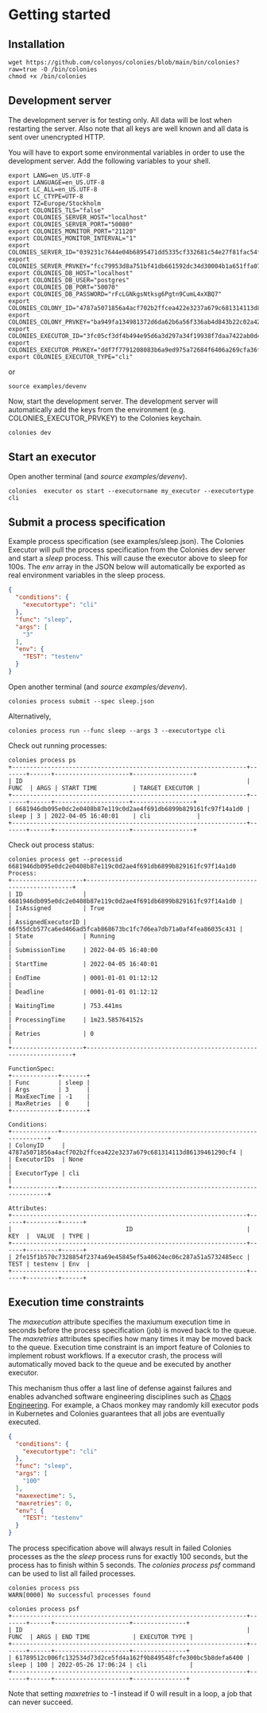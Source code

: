 # Getting started
## Installation
```console
wget https://github.com/colonyos/colonies/blob/main/bin/colonies?raw=true -O /bin/colonies
chmod +x /bin/colonies
```

## Development server
The development server is for testing only. All data will be lost when restarting the server. Also note that all keys are well known and all data is sent over unencrypted HTTP.

You will have to export some environmental variables in order to use the development server. Add the following variables to your shell.

```console
export LANG=en_US.UTF-8
export LANGUAGE=en_US.UTF-8
export LC_ALL=en_US.UTF-8
export LC_CTYPE=UTF-8
export TZ=Europe/Stockholm
export COLONIES_TLS="false"
export COLONIES_SERVER_HOST="localhost"
export COLONIES_SERVER_PORT="50080"
export COLONIES_MONITOR_PORT="21120"
export COLONIES_MONITOR_INTERVAL="1"
export COLONIES_SERVER_ID="039231c7644e04b6895471dd5335cf332681c54e27f81fac54f9067b3f2c0103"
export COLONIES_SERVER_PRVKEY="fcc79953d8a751bf41db661592dc34d30004b1a651ffa0725b03ac227641499d"
export COLONIES_DB_HOST="localhost"
export COLONIES_DB_USER="postgres"
export COLONIES_DB_PORT="50070"
export COLONIES_DB_PASSWORD="rFcLGNkgsNtksg6Pgtn9CumL4xXBQ7"
export COLONIES_COLONY_ID="4787a5071856a4acf702b2ffcea422e3237a679c681314113d86139461290cf4"
export COLONIES_COLONY_PRVKEY="ba949fa134981372d6da62b6a56f336ab4d843b22c02a4257dcf7d0d73097514"
export COLONIES_EXECUTOR_ID="3fc05cf3df4b494e95d6a3d297a34f19938f7daa7422ab0d4f794454133341ac"
export COLONIES_EXECUTOR_PRVKEY="ddf7f7791208083b6a9ed975a72684f6406a269cfa36f1b1c32045c0a71fff05"
export COLONIES_EXECUTOR_TYPE="cli"
```
or 
```console
source examples/devenv
```

Now, start the development server. The development server will automatically add the keys from the environment (e.g. COLONIES_EXECUTOR_PRVKEY) to the Colonies keychain.

```console
colonies dev
```

## Start an executor 
Open another terminal (and *source examples/devenv*).

```console
colonies  executor os start --executorname my_executor --executortype cli 
```
## Submit a process specification
Example process specification (see examples/sleep.json). The Colonies Executor will pull the process specification from the Colonies dev server and start a *sleep* process. This will cause the executor above to sleep for 100s. The *env* array in the JSON below will automatically be exported as real environment variables in the sleep process.
```json
{
  "conditions": {
    "executortype": "cli"
  },
  "func": "sleep",
  "args": [
    "3"
  ],
  "env": {
    "TEST": "testenv"
  }
}
```

Open another terminal (and *source examples/devenv*).
```console
colonies process submit --spec sleep.json
```

Alternatively,
```console
colonies process run --func sleep --args 3 --executortype cli  
```

Check out running processes:
```console
colonies process ps
+------------------------------------------------------------------+-------+------+---------------------+-----------------+
| ID                                                               | FUNC  | ARGS | START TIME          | TARGET EXECUTOR |
+------------------------------------------------------------------+-------+------+---------------------+-----------------+
| 6681946db095e0dc2e0408b87e119c0d2ae4f691db6899b829161fc97f14a1d0 | sleep | 3 | 2022-04-05 16:40:01    | cli             |
+------------------------------------------------------------------+-------+------+---------------------+-----------------+
```

Check out process status: 
```console
colonies process get --processid 6681946db095e0dc2e0408b87e119c0d2ae4f691db6899b829161fc97f14a1d0
Process:
+--------------------+------------------------------------------------------------------+
| ID                 | 6681946db095e0dc2e0408b87e119c0d2ae4f691db6899b829161fc97f14a1d0 |
| IsAssigned         | True                                                             |
| AssignedExecutorID | 66f55dcb577ca6ed466ad5fcab868673bc1fc7d6ea7db71a0af4fea86035c431 |
| State              | Running                                                          |
| SubmissionTime     | 2022-04-05 16:40:00                                              |
| StartTime          | 2022-04-05 16:40:01                                              |
| EndTime            | 0001-01-01 01:12:12                                              |
| Deadline           | 0001-01-01 01:12:12                                              |
| WaitingTime        | 753.441ms                                                        |
| ProcessingTime     | 1m23.585764152s                                                  |
| Retries            | 0                                                                |
+--------------------+------------------------------------------------------------------+

FunctionSpec:
+-------------+-------+
| Func        | sleep |
| Args        | 3     |
| MaxExecTime | -1    |
| MaxRetries  | 0     |
+-------------+-------+

Conditions:
+-------------+------------------------------------------------------------------+
| ColonyID     | 4787a5071856a4acf702b2ffcea422e3237a679c681314113d86139461290cf4 |
| ExecutorIDs  | None                                                             |
| ExecutorType | cli                                                              |
+-------------+------------------------------------------------------------------+

Attributes:
+------------------------------------------------------------------+------+---------+------+
|                                ID                                | KEY  |  VALUE  | TYPE |
+------------------------------------------------------------------+------+---------+------+
| 2fe15f1b570c7328854f2374a69e45845ef5a40624ec06c287a51a5732485ecc | TEST | testenv | Env  |
+------------------------------------------------------------------+------+---------+------+
```

## Execution time constraints
The *maxecution* attribute specifies the maxiumum execution time in seconds before the process specification (job) is moved back to the queue. The *maxretries* attributes specifies how many times it may be moved back to the queue. Execution time constraint is an import feature of Colonies to implement robust workflows. If a executor crash, the process will automatically moved back to the queue and be executed by another executor. 

This mechanism thus offer a last line of defense against failures and enables advanched software engineering disciplines such as [Chaos Engineering](https://en.wikipedia.org/wiki/Chaos_engineering). For example, a Chaos monkey may randomly kill executor pods in Kubernetes and Colonies guarantees that all jobs are eventually executed. 

```json
{
  "conditions": {
    "executortype": "cli"
  },
  "func": "sleep",
  "args": [
    "100"
  ],
  "maxexectime": 5,
  "maxretries": 0,
  "env": {
    "TEST": "testenv"
  }
}
```

The process specification above will always result in failed Colonies processes as the the *sleep* process runs for exactly 100 seconds, but the process has to finish within 5 seconds. The *colonies process psf* command can be used to list all failed processes. 

```console
colonies process pss
WARN[0000] No successful processes found

colonies process psf
+------------------------------------------------------------------+-------+------+---------------------+---------------+
| ID                                                               | FUNC  | ARGS | END TIME            | EXECUTOR TYPE |
+------------------------------------------------------------------+-------+------+---------------------+---------------+
| 61789512c006fc132534d73d2ce5fd4a162f9b849548fcfe300bc5b8defa6400 | sleep | 100 | 2022-05-26 17:06:24 | cli            |
+------------------------------------------------------------------+-------+------+---------------------+---------------+
```

Note that setting *maxretries* to -1 instead if 0 will result in a loop, a job that can never succeed.
